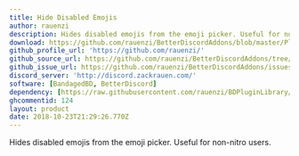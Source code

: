 ```yaml
---
title: Hide Disabled Emojis
author: rauenzi
description: Hides disabled emojis from the emoji picker. Useful for non-nitro users.
download: https://github.com/rauenzi/BetterDiscordAddons/blob/master/Plugins/HideDisabledEmojis/HideDisabledEmojis.plugin.js
github_profile_url: 'https://github.com/rauenzi/'
github_source_url: https://github.com/rauenzi/BetterDiscordAddons/tree/master/Plugins/HideDisabledEmojis
github_issue_url: https://github.com/rauenzi/BetterDiscordAddons/issues/
discord_server: 'http://discord.zackrauen.com/'
software: [BandagedBD, BetterDiscord]
dependency: [https://raw.githubusercontent.com/rauenzi/BDPluginLibrary/master/release/0PluginLibrary.plugin.js]
ghcommentid: 124
layout: product
date: 2018-10-23T21:29:26.770Z
---
```

Hides disabled emojis from the emoji picker. Useful for non-nitro users.